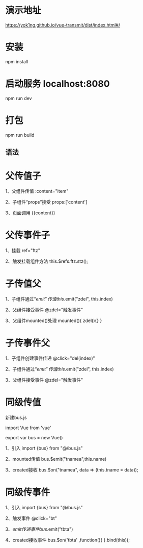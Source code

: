 # 演示地址
https://yok1ng.github.io/vue-transmit/dist/index.html#/

# 安装
npm install

# 启动服务 localhost:8080
npm run dev

# 打包
npm run build

## 语法

# 父传值子
1、父组件传值     :content="item"

2、子组件“props”接受     props:['content']

3、页面调用     {{content}}

# 父传事件子
1、挂载     ref="ftz"

2、触发挂载组件方法     this.$refs.ftz.stz();

# 子传值父
1、子组件通过“$emit”传值     this.$emit("zdel", this.index)

2、父组件接受事件     @zdel="触发事件"

3、父组件mounted()处理     mounted(){ zdel(){} }

# 子传事件父
1、子组件创建事件传递     @click="del(index)"

2、子组件通过“$emit”传值     this.$emit("zdel", this.index)

3、父组件接受事件     @zdel="触发事件"

# 同级传值
新建bus.js

import Vue from 'vue'

export var bus = new Vue()

1、引入     import {bus} from "@/bus.js"

2、mounted传值     bus.$emit("tnamea",this.name)

3、created接收     bus.$on("tnamea", data => (this.tname = data));

# 同级传事件
1、引入     import {bus} from "@/bus.js"

2、触发事件     @click="bt"

3、$emit传递事件     bus.$emit("tbta")

4、created接收事件     bus.$on('tbta' ,function(){ }.bind(this));
